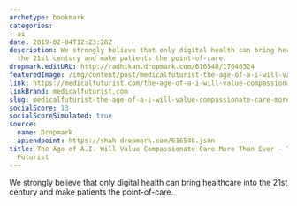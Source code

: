 ```yaml
---
archetype: bookmark
categories:
- ai
date: 2019-02-04T12:23:28Z
description: We strongly believe that only digital health can bring healthcare into
  the 21st century and make patients the point-of-care.
dropmark.editURL: http://radhikan.dropmark.com/616548/17640524
featuredImage: /img/content/post/medicalfuturist-the-age-of-a-i-will-value-compassionate-care-more-than-ever-the-medical-futurist.png
link: https://medicalfuturist.com/the-age-of-a-i-will-value-compassionate-care-more-than-ever
linkBrand: medicalfuturist.com
slug: medicalfuturist-the-age-of-a-i-will-value-compassionate-care-more-than-ever-the-medical-futurist
socialScore: 13
socialScoreSimulated: true
source:
  name: Dropmark
  apiendpoint: https://shah.dropmark.com/616548.json
title: The Age of A.I. Will Value Compassionate Care More Than Ever - The Medical
  Futurist
---
```

We strongly believe that only digital health can bring healthcare into the 21st century and make patients the point-of-care.